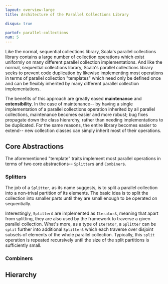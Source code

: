 ```yaml
---
layout: overview-large
title: Architecture of the Parallel Collections Library

disqus: true

partof: parallel-collections
num: 5
---
```


Like the normal, sequential collections library, Scala's parallel collections
library contains a large number of collection operations which exist uniformly
on many different parallel collection implementations. And like the normal,
sequential collections library, Scala's parallel collections library seeks to
prevent code duplication by likewise implementing most operations in terms of
parallel collection "templates" which need only be defined once and can be
flexibly inherited by many different parallel collection implementations.

The benefits of this approach are greatly eased **maintenance** and
**extensibility**. In the case of maintenance-- by having a single
implementation of a parallel collections operation inherited by all parallel
collections, maintenance becomes easier and more robust; bug fixes propagate
down the class hierarchy, rather than needing implementations to be
duplicated. For the same reasons, the entire library becomes easier to
extend-- new collection classes can simply inherit most of their operations.

## Core Abstractions

The aforementioned "template" traits implement most parallel operations in
terms of two core abstractions-- `Splitter`s and `Combiner`s.

### Splitters

The job of a `Splitter`, as its name suggests, is to split a parallel
collection into a non-trival partition of its elements. The basic idea is to
split the collection into smaller parts until they are small enough to be
operated on sequentially.

Interestingly, `Splitter`s are implemented as `Iterator`s, meaning that apart
from splitting, they are also used by the framework to traverse a given
parallel collection. What's more, as a type of `Iterator`, a `Splitter` can be
`split` further into additional `Splitter`s which each traverse over disjoint
subsets of elements of the whole parallel collection. Typically, this `split`
operation is repeated recursively until the size of the split partitions is
sufficiently small.

### Combiners



## Hierarchy

